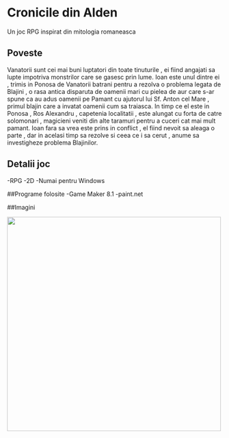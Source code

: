 # Cronicile din Alden

Un joc RPG inspirat din mitologia romaneasca

## Poveste

Vanatorii sunt cei mai buni luptatori din toate tinuturile , ei fiind angajati sa lupte impotriva monstrilor care se gasesc prin lume.
Ioan este unul dintre ei , trimis in Ponosa de Vanatorii batrani pentru a rezolva o problema legata de Blajini , o rasa antica disparuta
de oamenii mari cu pielea de aur care s-ar spune ca au adus oamenii pe Pamant cu ajutorul lui Sf. Anton cel Mare , primul blajin care
a invatat oamenii cum sa traiasca. In timp ce el este in Ponosa , Ros Alexandru , capetenia localitatii , este alungat cu forta de catre
solomonari , magicieni veniti din alte taramuri pentru a cuceri cat mai mult pamant. Ioan fara sa vrea este prins in conflict , el fiind nevoit sa aleaga o parte , dar in acelasi timp sa rezolve si ceea ce i sa cerut , anume sa investigheze problema Blajinilor.

## Detalii joc
-RPG
-2D
-Numai pentru Windows

##Programe folosite
-Game Maker 8.1
-paint.net

##Imagini

<img src="https://ibb.co/dR94E5" height="500" width="500">
